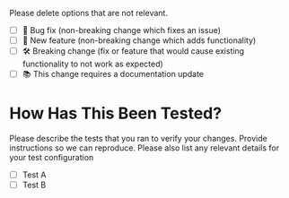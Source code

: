 Please delete options that are not relevant.

- [ ] 🐞 Bug fix (non-breaking change which fixes an issue)
- [ ] 🚀 New feature (non-breaking change which adds functionality)
- [ ] 🛠️ Breaking change (fix or feature that would cause existing functionality to not work as expected)
- [ ] 📚 This change requires a documentation update

# How Has This Been Tested?

Please describe the tests that you ran to verify your changes. Provide instructions so we can reproduce. Please also list any relevant details for your test configuration

- [ ] Test A
- [ ] Test B
